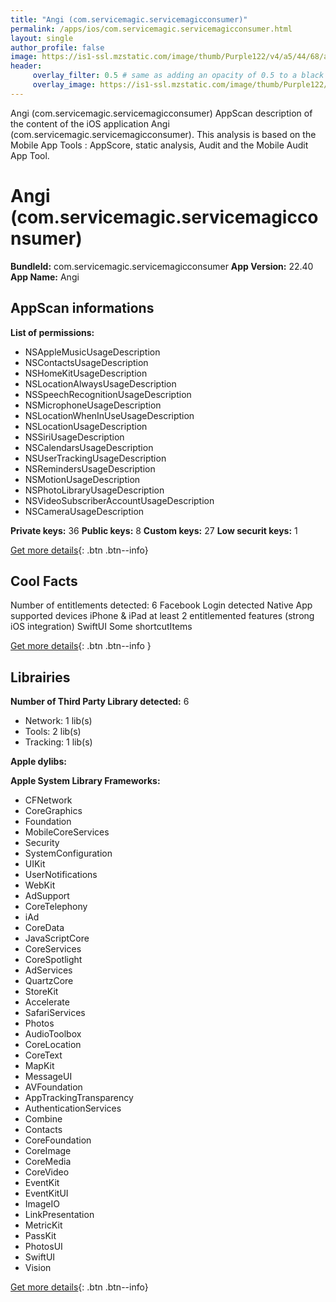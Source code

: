 ```yaml
---
title: "Angi (com.servicemagic.servicemagicconsumer)"
permalink: /apps/ios/com.servicemagic.servicemagicconsumer.html
layout: single
author_profile: false
image: https://is1-ssl.mzstatic.com/image/thumb/Purple122/v4/a5/44/68/a5446899-fa44-13ed-ae88-d04cf1e7cab8/AppIcon-1x_U007emarketing-0-7-0-85-220.png/512x512bb.jpg
header: 
     overlay_filter: 0.5 # same as adding an opacity of 0.5 to a black background
     overlay_image: https://is1-ssl.mzstatic.com/image/thumb/Purple122/v4/a5/44/68/a5446899-fa44-13ed-ae88-d04cf1e7cab8/AppIcon-1x_U007emarketing-0-7-0-85-220.png/512x512bb.jpg
---
```

Angi (com.servicemagic.servicemagicconsumer) AppScan description of the content of the iOS application Angi (com.servicemagic.servicemagicconsumer). This analysis is based on the Mobile App Tools : AppScore, static analysis, Audit and the Mobile Audit App Tool.

# Angi (com.servicemagic.servicemagicconsumer)

**BundleId:** com.servicemagic.servicemagicconsumer
**App Version:** 22.40
**App Name:** Angi


## AppScan informations 

**List of permissions:** 
- NSAppleMusicUsageDescription
- NSContactsUsageDescription
- NSHomeKitUsageDescription
- NSLocationAlwaysUsageDescription
- NSSpeechRecognitionUsageDescription
- NSMicrophoneUsageDescription
- NSLocationWhenInUseUsageDescription
- NSLocationUsageDescription
- NSSiriUsageDescription
- NSCalendarsUsageDescription
- NSUserTrackingUsageDescription
- NSRemindersUsageDescription
- NSMotionUsageDescription
- NSPhotoLibraryUsageDescription
- NSVideoSubscriberAccountUsageDescription
- NSCameraUsageDescription
  
  
**Private keys:** 36
**Public keys:** 8
**Custom keys:** 27
**Low securit keys:** 1
  
[Get more details](/pricing.html){: .btn .btn--info}

## Cool Facts

Number of entitlements detected: 6
Facebook Login detected
Native App
supported devices iPhone & iPad
at least 2 entitlemented features (strong iOS integration)
SwiftUI
Some shortcutItems 
  
[Get more details](/pricing.html){: .btn .btn--info }

## Librairies 
**Number of Third Party Library detected:** 6
- Network: 1 lib(s)
- Tools: 2 lib(s)
- Tracking: 1 lib(s)


**Apple dylibs:**


**Apple System Library Frameworks:**
- CFNetwork
- CoreGraphics
- Foundation
- MobileCoreServices
- Security
- SystemConfiguration
- UIKit
- UserNotifications
- WebKit
- AdSupport
- CoreTelephony
- iAd
- CoreData
- JavaScriptCore
- CoreServices
- CoreSpotlight
- AdServices
- QuartzCore
- StoreKit
- Accelerate
- SafariServices
- Photos
- AudioToolbox
- CoreLocation
- CoreText
- MapKit
- MessageUI
- AVFoundation
- AppTrackingTransparency
- AuthenticationServices
- Combine
- Contacts
- CoreFoundation
- CoreImage
- CoreMedia
- CoreVideo
- EventKit
- EventKitUI
- ImageIO
- LinkPresentation
- MetricKit
- PassKit
- PhotosUI
- SwiftUI
- Vision


  
[Get more details](/pricing.html){: .btn .btn--info}

